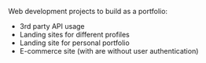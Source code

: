 Web development projects to build as a portfolio:

- 3rd party API usage
- Landing sites for different profiles
- Landing site for personal portfolio
- E-commerce site (with are without user authentication)


